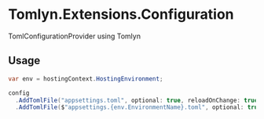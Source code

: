 # Tomlyn.Extensions.Configuration
TomlConfigurationProvider using Tomlyn

## Usage

```cs
var env = hostingContext.HostingEnvironment;

config
  .AddTomlFile("appsettings.toml", optional: true, reloadOnChange: true)
  .AddTomlFile($"appsettings.{env.EnvironmentName}.toml", optional: true, reloadOnChange: true);
```
